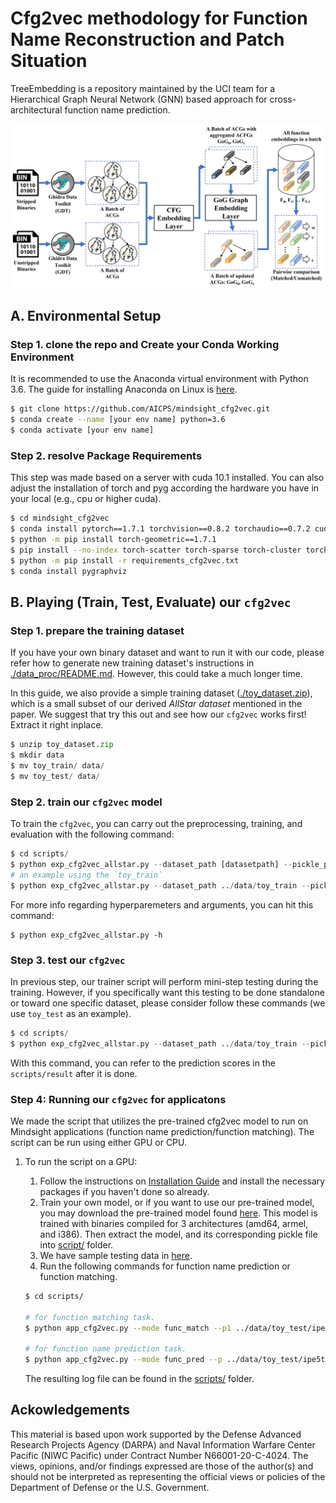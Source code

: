 Cfg2vec methodology for Function Name Reconstruction and Patch Situation
=====================
TreeEmbedding is a repository maintained by the UCI team for a Hierarchical Graph Neural Network (GNN) based approach for cross-architectural function name prediction.

![](https://github.com/AICPS/mindsight_cfg2vec/blob/6ae0a26c90ad2c639b925ac5029cfa6c9de789d0/archi.png)

## A. Environmental Setup

### Step 1. clone the repo and Create your Conda Working Environment
It is recommended to use the Anaconda virtual environment with Python 3.6. The guide for installing Anaconda on Linux is [here](https://docs.anaconda.com/anaconda/install/linux/). 
```sh
$ git clone https://github.com/AICPS/mindsight_cfg2vec.git
$ conda create --name [your env name] python=3.6
$ conda activate [your env name]
```
### Step 2. resolve Package Requirements 
This step was made based on a server with cuda 10.1 installed. You can also adjust the installation of torch and pyg according the hardware you have in your local (e.g., cpu or higher cuda).
```sh
$ cd mindsight_cfg2vec
$ conda install pytorch==1.7.1 torchvision==0.8.2 torchaudio==0.7.2 cudatoolkit=10.1 -c pytorch
$ python -m pip install torch-geometric==1.7.1
$ pip install --no-index torch-scatter torch-sparse torch-cluster torch-spline-conv -f https://pytorch-geometric.com/whl/torch-1.7.1+cu101.html
$ python -m pip install -r requirements_cfg2vec.txt
$ conda install pygraphviz
```

## B. Playing (Train, Test, Evaluate) our `cfg2vec`

### Step 1. prepare the training dataset
If you have your own binary dataset and want to run it with our code, please refer how to generate new training dataset's instructions in [./data_proc/README.md](/data_proc/README.md). However, this could take a much longer time. 

In this guide, we also provide a simple training dataset ([./toy_dataset.zip](./toy_dataset.zip)), which is a small subset of our derived *AllStar dataset* mentioned in the paper. We suggest that try this out and see how our `cfg2vec` works first! Extract it right inplace.
```python
$ unzip toy_dataset.zip
$ mkdir data
$ mv toy_train/ data/
$ mv toy_test/ data/
```

### Step 2. train our `cfg2vec` model
To train the `cfg2vec`, you can carry out the preprocessing, training, and evaluation with the following command:
```python
$ cd scripts/
$ python exp_cfg2vec_allstar.py --dataset_path [datasetpath] --pickle_path [.pkl file path] --device cuda --epochs 100 --batch_size 4 --use_wandb --pml [path to model] --architectures 'armel, amd64, i386, mipsel'
# an example using the `toy_train`
$ python exp_cfg2vec_allstar.py --dataset_path ../data/toy_train --pickle_path toy_train.pkl --seed 1 --device cuda --epochs 100 --batch_size 4 --pml "./saved_models/toy_train" --architectures 'armel, amd64, i386, mipsel'
```
For more info regarding hyperparemeters and arguments, you can hit this command:
```
$ python exp_cfg2vec_allstar.py -h 
```

### Step 3. test our `cfg2vec`
In previous step, our trainer script will perform mini-step testing during the training. However, if you specifically want this testing to be done standalone or toward one specific dataset, please consider follow these commands (we use `toy_test` as an example). 
```python
$ cd scripts/
$ python exp_cfg2vec_allstar.py --dataset_path ../data/toy_train --pickle_path toy_train.pkl --seed 1 --device cuda --epochs 100 --batch_size 4 --pml "./saved_models/toy_train"  --architectures 'armel, amd64, i386, mipsel'  --eval_only True --eval_dataset_path ../data/toy_test --eval_pickle_path toy_test.pkl
```
With this command, you can refer to the prediction scores in the `scripts/result` after it is done. 

### Step 4: Running our `cfg2vec` for applicatons
We made the script that utilizes the pre-trained cfg2vec model to run on Mindsight applications (function name prediction/function matching). The script can be run using either GPU or CPU. 
1. To run the script on a GPU:
    1. Follow the instructions on [Installation Guide](#Running_cfg2vec) and install the necessary packages if you haven't done so already.
    2. Train your own model, or if you want to use our pre-trained model, you may download the pre-trained model found [here](https://drive.google.com/file/d/1MClvWI8zh1TbNxwHVObUmtPu-huBgiKB/view?usp=sharing). This model is trained with binaries compiled for 3 architectures (amd64, armel, and i386). Then extract the model, and its corresponding pickle file into [script/](./scripts/) folder.
    3. We have sample testing data in [here](./data/match_predict_test/).
    4. Run the following commands for function name prediction or function matching.

    ```sh
    $ cd scripts/

    # for function matching task.
    $ python app_cfg2vec.py --mode func_match --p1 ../data/toy_test/ipe5toxml___ipe5toxml-amd64.bin --p2 ../data/toy_test/m-tx___prepmx-amd64.bin --pml "./saved_models/toy_train" --topk 10 --o result_fm.log --device cuda

    # for function name prediction task. 
    $ python app_cfg2vec.py --mode func_pred --p ../data/toy_test/ipe5toxml___ipe5toxml-amd64.bin --pdb toy_train.pkl --pml "./saved_models/toy_train" --topk 10 --o result_fpd.log --device cuda
    ```
    The resulting log file can be found in the [scripts/](scripts/) folder.

## Ackowledgements
This material is based upon work supported by the Defense Advanced Research Projects Agency (DARPA) and Naval Information Warfare Center Pacific (NIWC Pacific) under Contract Number N66001-20-C-4024. The views, opinions, and/or findings expressed are those of the author(s) and should not be interpreted as representing the official views or policies of the Department of Defense or the U.S. Government.

